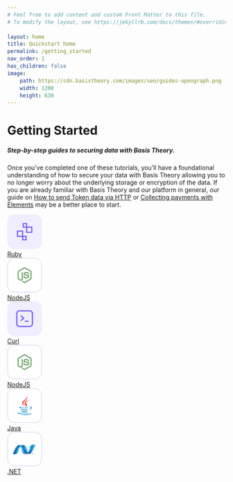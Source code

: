 ```yaml
---
# Feel free to add content and custom Front Matter to this file.
# To modify the layout, see https://jekyllrb.com/docs/themes/#overriding-theme-defaults

layout: home
title: Quickstart home
permalink: /getting_started
nav_order: 1
has_children: false
image:
    path: https://cdn.basistheory.com/images/seo/guides-opengraph.png
    width: 1200
    height: 630
---
```


<html>
    <head>
        <meta charset="utf-8">
        <title>Getting Started with Ruby, Python, .NET, Java, C#, cURL, node.js</title>
    </head>
    <body class="quickstart-home-page">
        <div class="header-and-description">
            <h1>Getting Started</h1>
            <h5>Step-by-step guides to securing data with Basis Theory.</h5>
            <p>Once you’ve completed one of these tutorials, you’ll have a foundational understanding of how to secure your data with Basis Theory allowing you to no longer worry about the underlying storage or encryption of the data. If you are already familiar with Basis Theory and our platform in general, our guide on <a href="/guides/use-token-data-in-http-requests/">How to send Token data via HTTP</a> or <a href="/guides/collect-atomic-cards-with-elements/">Collecting payments with Elements</a> may be a better place to start.</p>
        </div>
        <div class="cards">
            <a class="card" href="/getting_started/quickstart_with_ruby/">
                <div class="icon-and-time-estimate no-description">
                    <img src="./assets/images/icons/purple-reactor.svg">
                    <div class="quickstart-title">Ruby</div>
                </div>
            </a>
            <a class="card" href="/getting_started/quickstart_with_nodejs/">
                <div class="icon-and-time-estimate no-description">
                    <img src="./assets/images/quickstart/quickstart_logo_nodejs.svg">
                    <div class="quickstart-title">NodeJS</div>
                </div>
            </a>
            <a class="card" href="/getting_started/quickstart_with_curl/">
                <div class="icon-and-time-estimate no-description">
                    <img src="./assets/images/icons/purple-terminal.svg">
                    <div class="quickstart-title">Curl</div>
                </div>
            </a>
            <a class="card" href="/getting_started/quickstart_with_nodejs/">
                <div class="icon-and-time-estimate no-description">
                    <img src="./assets/images/quickstart/quickstart_logo_nodejs.svg">
                    <div class="quickstart-title">NodeJS</div>
                </div>
            </a>
            <a class="card" href="/getting_started/quickstart_with_java/">
                <div class="icon-and-time-estimate no-description">
                    <img src="./assets/images/quickstart/quickstart_logo_java.svg">
                    <div class="quickstart-title">Java</div>
                </div>
            </a>
            <a class="card" href="/getting_started/quickstart_with_dotnet/">
                <div class="icon-and-time-estimate no-description">
                    <img src="./assets/images/quickstart/quickstart_logo_dotnet.svg">
                    <div class="quickstart-title">.NET</div>
                </div>
            </a>
        </div>
    </body>
</html>
